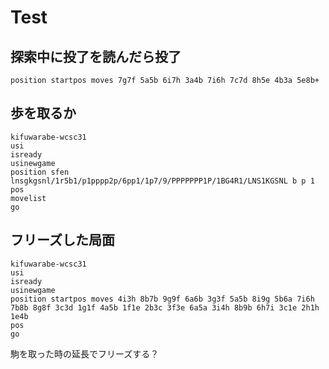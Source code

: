 # Test

## 探索中に投了を読んだら投了

```plain
position startpos moves 7g7f 5a5b 6i7h 3a4b 7i6h 7c7d 8h5e 4b3a 5e8b+
```

## 歩を取るか

```plain
kifuwarabe-wcsc31
usi
isready
usinewgame
position sfen lnsgkgsnl/1r5b1/p1pppp2p/6pp1/1p7/9/PPPPPPP1P/1BG4R1/LNS1KGSNL b p 1
pos
movelist
go
```

## フリーズした局面

```plain
kifuwarabe-wcsc31
usi
isready
usinewgame
position startpos moves 4i3h 8b7b 9g9f 6a6b 3g3f 5a5b 8i9g 5b6a 7i6h 7b8b 8g8f 3c3d 1g1f 4a5b 1f1e 2b3c 3f3e 6a5a 3i4h 8b9b 6h7i 3c1e 2h1h 1e4b
pos
go
```

駒を取った時の延長でフリーズする？  

